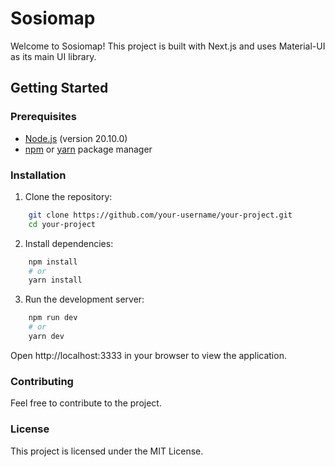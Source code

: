 # Sosiomap

Welcome to Sosiomap! This project is built with Next.js and uses Material-UI as its main UI library.

## Getting Started

### Prerequisites

-   [Node.js](https://nodejs.org/) (version 20.10.0)
-   [npm](https://www.npmjs.com/) or [yarn](https://yarnpkg.com/) package manager

### Installation

1. Clone the repository:

```bash
    git clone https://github.com/your-username/your-project.git
    cd your-project
```

2. Install dependencies:

```bash
    npm install
    # or
    yarn install
```

3. Run the development server:

```bash
    npm run dev
    # or
    yarn dev
```

Open http://localhost:3333 in your browser to view the application.

### Contributing

Feel free to contribute to the project.

### License

This project is licensed under the MIT License.
